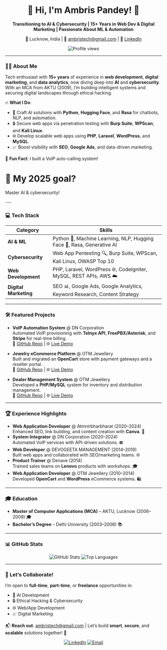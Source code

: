 <div align="center">
  <h1>👋 Hi, I'm Ambris Pandey! 🚀</h1>
  <p><strong>Transitioning to AI & Cybersecurity | 15+ Years in Web Dev & Digital Marketing | Passionate About ML & Automation</strong></p>
  <p>📍 Lucknow, India | 📧 <a href="mailto:ambristech@gmail.com">ambristech@gmail.com</a> | 🔗 <a href="https://linkedin.com/in/ambrisp">LinkedIn</a></p>
  <img src="https://komarev.com/ghpvc/?username=ambritech&style=flat-square&color=blue" alt="Profile views" />
</div>

---

### 🧑‍💻 About Me
Tech enthusiast with **15+ years** of experience in **web development**, **digital marketing**, and **data analytics**, now diving deep into **AI** and **cybersecurity**. With an MCA from AKTU (2009), I’m building intelligent systems and securing digital landscapes through ethical hacking.

🔥 **What I Do**:
- 🧠 Craft AI solutions with **Python**, **Hugging Face**, and **Rasa** for chatbots, NLP, and automation.
- 🔒 Secure web apps via penetration testing with **Burp Suite**, **WPScan**, and **Kali Linux**.
- 🌐 Develop scalable web apps using **PHP**, **Laravel**, **WordPress**, and **MySQL**.
- 📈 Boost visibility with **SEO**, **Google Ads**, and data-driven marketing.

🌟 **Fun Fact**: I built a VoIP auto-calling system! 
<p><h1>🎯 My 2025 goal?</h1> Master AI & cybersecurity! </p>
---

### 💻 Tech Stack
| **Category**          | **Skills**                                                                 |
|-----------------------|---------------------------------------------------------------------------|
| **AI & ML**           | Python 🐍, Machine Learning, NLP, Hugging Face 🤗, Rasa, Generative AI     |
| **Cybersecurity**     | Web App Pentesting 🔍, Burp Suite, WPScan, Kali Linux, OWASP Top 10        |
| **Web Development**   | PHP, Laravel, WordPress 🌐, CodeIgniter, MySQL, REST APIs, AWS ☁️         |
| **Digital Marketing** | SEO 📊, Google Ads, Google Analytics, Keyword Research, Content Strategy   |

---

### 🛠️ Featured Projects
- **VoIP Automation System** @ DN Corporation  
  Automated VoIP provisioning with **Telnyx API**, **FreePBX/Asterisk**, and **Stripe** for real-time billing.  
  📌 [GitHub Repo](#) | 🌐 [Live Demo](#)  

- **Jewelry eCommerce Platform** @ OTM Jewellery  
  Built and migrated an **OpenCart** store with payment gateways and a reseller portal.  
  📌 [GitHub Repo](#) | 🌐 [Live Demo](#)  

- **Dealer Management System** @ OTM Jewellery  
  Developed a **PHP/MySQL** system for inventory and distribution management.  
  📌 [GitHub Repo](#) | 🌐 [Live Demo](#)  

---

### 🏆 Experience Highlights
- **Web Application Developer** @ Atmnirbharbharat (2020–2024)  
  Enhanced SEO, link building, and content creation with **Canva**. 📝  
- **System Integrator** @ DN Corporation (2020–2024)  
  Automated VoIP services with API-driven solutions. ☎️  
- **Web Developer** @ DEVOGEETA MANAGEMENT (2014–2019)  
  Built web apps and collaborated with SEO/marketing teams. 🌐  
- **Product Trainer** @ Denave (2014)  
  Trained sales teams on **Lenovo** products with workshops. 🎓  
- **Web Application Developer** @ OTM Jewellery (2010–2014)  
  Developed **OpenCart** and **WordPress** eCommerce systems. 🛍️  

---

### 🎓 Education
- **Master of Computer Applications (MCA)** – AKTU, Lucknow (2006–2009) 🎓  
- **Bachelor’s Degree** – Delhi University (2003–2006) 📚  

---

### 📊 GitHub Stats
<div align="center">
  <img src="https://github-readme-stats.vercel.app/api?username=ambristech&show_icons=true&theme=radical&hide_border=true" alt="GitHub Stats" />
  <img src="https://github-readme-stats.vercel.app/api/top-langs/?username=ambristech&layout=compact&theme=radical&hide_border=true" alt="Top Languages" />
</div>

---

### 🌟 Let’s Collaborate!
I’m open to **full-time**, **part-time**, or **freelance** opportunities in:  
- 🧠 AI Development  
- 🔒 Ethical Hacking & Cybersecurity  
- 🌐 Web/App Development  
- 📈 Digital Marketing  

📬 **Reach out**: <a href="mailto:ambristech@gmail.com">ambristech@gmail.com</a> | Let’s build **smart**, **secure**, and **scalable** solutions together! 🚀

<p align="center">
  <a href="https://linkedin.com/in/ambrisp"><img src="https://img.shields.io/badge/LinkedIn-0077B5?style=flat-square&logo=linkedin&logoColor=white" alt="LinkedIn" /></a>
  <a href="mailto:ambristech@gmail.com"><img src="https://img.shields.io/badge/Email-D14836?style=flat-square&logo=gmail&logoColor=white" alt="Email" /></a>
</p>
